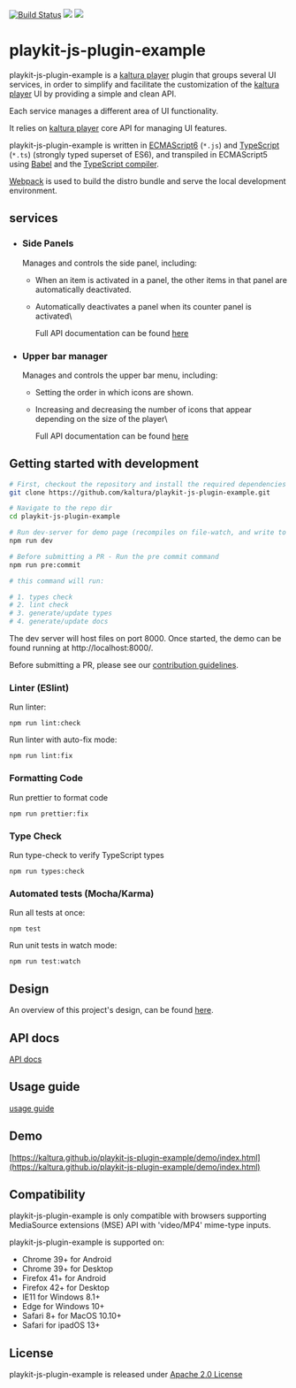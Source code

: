 [![Build Status](https://app.travis-ci.com/kaltura/playkit-js-plugin-example.svg?branch=master)](https://app.travis-ci.com/kaltura/playkit-js-plugin-example)
[![](https://img.shields.io/npm/v/@playkit-js/plugin-example/latest.svg)](https://www.npmjs.com/package/@playkit-js/plugin-example)
[![](https://img.shields.io/npm/v/@playkit-js/plugin-example/canary.svg)](https://www.npmjs.com/package/@playkit-js/plugin-example/v/canary)

# playkit-js-plugin-example

playkit-js-plugin-example is a [kaltura player] plugin that groups several UI services,
in order to simplify and facilitate the customization of the [kaltura player] UI by providing a simple and clean API.

Each service manages a different area of UI functionality.

It relies on [kaltura player] core API for managing UI features.

playkit-js-plugin-example is written in [ECMAScript6] (`*.js`) and [TypeScript] (`*.ts`) (strongly typed superset of ES6), 
and transpiled in ECMAScript5 using [Babel](https://babeljs.io/) and the [TypeScript compiler].

[Webpack] is used to build the distro bundle and serve the local development environment.

[kaltura player]: https://github.com/kaltura/kaltura-player-js.
[ecmascript6]: https://github.com/ericdouglas/ES6-Learning#articles--tutorials
[typescript]: https://www.typescriptlang.org/
[typescript compiler]: https://www.typescriptlang.org/docs/handbook/compiler-options.html
[webpack]: https://webpack.js.org/

## services

- ### Side Panels
  Manages and controls the side panel, including: 
  
  - When an item is activated in a panel, the other items in that panel are automatically deactivated.
  - Automatically deactivates a panel when its counter panel is activated\
  
    Full API documentation can be found [here](https://kaltura.github.io/playkit-js-plugin-example/docs/api/classes/side_panels_manager.SidePanelsManager.html)
  
- ### Upper bar manager
  Manages and controls the upper bar menu, including: 
  
  - Setting the order in which icons are shown.
  - Increasing and decreasing the number of icons that appear depending on the size of the player\
  
    Full API documentation can be found [here](https://kaltura.github.io/playkit-js-plugin-example/docs/api/classes/upper_bar_manager.UpperBarManager.html)
    
## Getting started with development

```sh
# First, checkout the repository and install the required dependencies
git clone https://github.com/kaltura/playkit-js-plugin-example.git

# Navigate to the repo dir
cd playkit-js-plugin-example

# Run dev-server for demo page (recompiles on file-watch, and write to actual dist fs artifacts)
npm run dev

# Before submitting a PR - Run the pre commit command
npm run pre:commit

# this command will run:

# 1. types check
# 2. lint check
# 3. generate/update types
# 4. generate/update docs
```

The dev server will host files on port 8000. Once started, the demo can be found running at http://localhost:8000/.

Before submitting a PR, please see our [contribution guidelines](CONTRIBUTING.md).


### Linter (ESlint)

Run linter:

```
npm run lint:check
```

Run linter with auto-fix mode:

```
npm run lint:fix
```

### Formatting Code

Run prettier to format code

```
npm run prettier:fix
```

### Type Check

Run type-check to verify TypeScript types

```
npm run types:check
```

### Automated tests (Mocha/Karma)

Run all tests at once:

```
npm test
```

Run unit tests in watch mode:

```
npm run test:watch
```

## Design

An overview of this project's design, can be found [here](https://kaltura.atlassian.net/wiki/spaces/PROD/pages/3554412657/Side+Panel+Manager+-+Design+Document).

## API docs

[API docs](https://kaltura.github.io/playkit-js-plugin-example/docs/api/index.html)

## Usage guide

[usage guide](./docs/guide.md)

## Demo

[https://kaltura.github.io/playkit-js-plugin-example/demo/index.html](https://kaltura.github.io/playkit-js-plugin-example/demo/index.html)


## Compatibility

playkit-js-plugin-example is only compatible with browsers supporting MediaSource extensions (MSE) API with 'video/MP4' mime-type inputs.

playkit-js-plugin-example is supported on:

- Chrome 39+ for Android
- Chrome 39+ for Desktop
- Firefox 41+ for Android
- Firefox 42+ for Desktop
- IE11 for Windows 8.1+
- Edge for Windows 10+
- Safari 8+ for MacOS 10.10+
- Safari for ipadOS 13+

## License

playkit-js-plugin-example is released under [Apache 2.0 License](LICENSE)